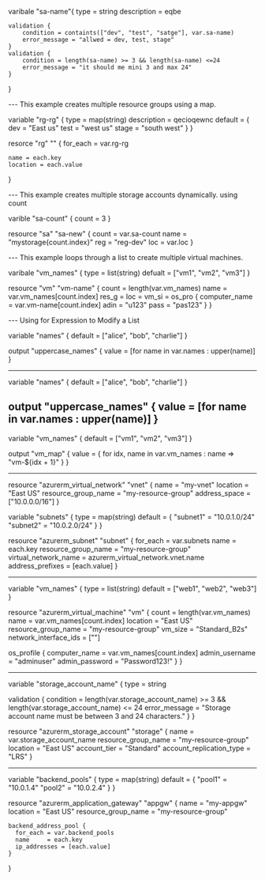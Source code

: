 



varibale "sa-name"{
    type = string
    description = eqbe
    
    validation {
        condition = containts(["dev", "test", "satge"], var.sa-name)
        error_message = "allwed = dev, test, stage"
    }
    validation {
        condition = length(sa-name) >= 3 && length(sa-name) <=24
        error_message = "it should me mini 3 and max 24"
    }

}

--- This example creates multiple resource groups using a map.

variable "rg-rg" {
    type = map(string)
    description = qecioqewnc
    default = {
        dev = "East us"
        test = "west us"
        stage = "south west"
    }
}

resorce "rg" "" {
    for_each = var.rg-rg

    name = each.key
    location = each.value
}

--- This example creates multiple storage accounts dynamically. using count

varible "sa-count" {
    count = 3
}

resource "sa" "sa-new" {
    count = var.sa-count
    name  =  "mystorage{count.index}"
    reg   = "reg-dev"
    loc   = var.loc
}

--- This example loops through a list to create multiple virtual machines.


varibale "vm_names" {
    type = list(string)
    defualt = ["vm1", "vm2", "vm3"]
}

resource "vm" "vm-name" {
    count = length(var.vm_names)
    name  = var.vm_names[count.index]
    res_g = 
    loc   =
    vm_si = 
    os_pro {
        computer_name = var.vm-name[count.index]
        adin = "u123"
        pass = "pas123"
    }
}

--- Using for Expression to Modify a List

variable "names" {
  default = ["alice", "bob", "charlie"]
}

output "uppercase_names" {
  value = [for name in var.names : upper(name)]
}

--- 

variable "names" {
  default = ["alice", "bob", "charlie"]
}

output "uppercase_names" {
  value = [for name in var.names : upper(name)]
}
--- 

variable "vm_names" {
  default = ["vm1", "vm2", "vm3"]
}

output "vm_map" {
  value = { for idx, name in var.vm_names : name => "vm-${idx + 1}" }
}

---

resource "azurerm_virtual_network" "vnet" {
  name                = "my-vnet"
  location            = "East US"
  resource_group_name = "my-resource-group"
  address_space       = ["10.0.0.0/16"]
}

variable "subnets" {
  type = map(string)
  default = {
    "subnet1" = "10.0.1.0/24"
    "subnet2" = "10.0.2.0/24"
  }
}

resource "azurerm_subnet" "subnet" {
  for_each             = var.subnets
  name                 = each.key
  resource_group_name  = "my-resource-group"
  virtual_network_name = azurerm_virtual_network.vnet.name
  address_prefixes     = [each.value]
}


---

variable "vm_names" {
  type    = list(string)
  default = ["web1", "web2", "web3"]
}

resource "azurerm_virtual_machine" "vm" {
  count                 = length(var.vm_names)
  name                  = var.vm_names[count.index]
  location              = "East US"
  resource_group_name   = "my-resource-group"
  vm_size               = "Standard_B2s"
  network_interface_ids = ["<NIC-ID>"]

  os_profile {
    computer_name  = var.vm_names[count.index]
    admin_username = "adminuser"
    admin_password = "Password123!"
  }
}

---

variable "storage_account_name" {
  type = string

  validation {
    condition     = length(var.storage_account_name) >= 3 && length(var.storage_account_name) <= 24
    error_message = "Storage account name must be between 3 and 24 characters."
  }
}

resource "azurerm_storage_account" "storage" {
  name                     = var.storage_account_name
  resource_group_name      = "my-resource-group"
  location                 = "East US"
  account_tier             = "Standard"
  account_replication_type = "LRS"
}


--- 

variable "backend_pools" {
    type = map(string)
    default = {
      "pool1" = "10.0.1.4"
      "pool2" = "10.0.2.4"
    }
  }
  
  resource "azurerm_application_gateway" "appgw" {
    name                = "my-appgw"
    location            = "East US"
    resource_group_name = "my-resource-group"
  
    backend_address_pool {
      for_each = var.backend_pools
      name     = each.key
      ip_addresses = [each.value]
    }
  }
  
